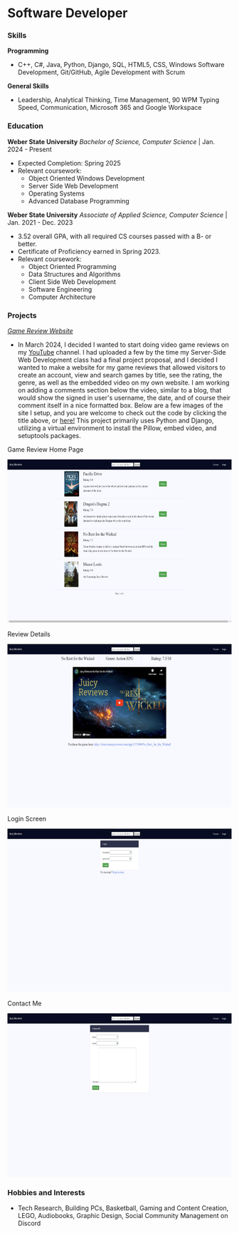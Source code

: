 # Software Developer

### Skills
**Programming**
-  C++, C#, Java, Python, Django, SQL, HTML5, CSS, Windows Software Development, Git/GitHub, Agile Development with Scrum
 
**General Skills**
- Leadership, Analytical Thinking, Time Management, 90 WPM Typing Speed, Communication, Microsoft 365 and Google Workspace

### Education
**Weber State University**
*Bachelor of Science, Computer Science* | Jan. 2024 - Present
- Expected Completion: Spring 2025
- Relevant coursework:
  - Object Oriented Windows Development
  - Server Side Web Development
  - Operating Systems
  - Advanced Database Programming
   
**Weber State University**
*Associate of Applied Science, Computer Science* | Jan. 2021 - Dec. 2023
- 3.52 overall GPA, with all required CS courses passed with a B- or better.
- Certificate of Proficiency earned in Spring 2023.
- Relevant coursework:
  - Object Oriented Programming
  - Data Structures and Algorithms
  - Client Side Web Development
  - Software Engineering
  - Computer Architecture
      
### Projects
<a href="https://github.com/jstewart4u2c/GameReviewSite" target="_blank">*Game Review Website*</a>
- In March 2024, I decided I wanted to start doing video game reviews on my <a href="https://www.youtube.com/@juicyj4u2c" target="_blank">YouTube</a> channel. I had uploaded a few by the time my Server-Side Web Development class had a final project proposal, and I decided I wanted to make a website for my game reviews that allowed visitors to create an account, view and search games by title, see the rating, the genre, as well as the embedded video on my own website. I am working on adding a comments section below the video, similar to a blog, that would show the signed in user's username, the date, and of course their comment itself in a nice formatted box. Below are a few images of the site I setup, and you are welcome to check out the code by clicking the title above, or <a href="https://github.com/jstewart4u2c/GameReviewSite" target="_blank">here!</a> This project primarily uses Python and Django, utilizing a virtual environment to install the Pillow, embed video, and setuptools packages.

<p>Game Review Home Page</p>
<img src="assets/images/JuicyReviewsMain.jpg" height="366" width="650">
<br>

<p>Review Details</p>
<img src="assets/images/ExampleDetailsPage.jpg" height="366" width="650">
<br>

<p>Login Screen</p>
<img src="assets/images/LoginRegister.jpg" height="366" width="650">
<br>

<p>Contact Me</p>
<img src="assets/images/ContactPage.jpg" height="366" width="650">
<br>

### Hobbies and Interests
- Tech Research, Building PCs, Basketball, Gaming and Content Creation, LEGO, Audiobooks, Graphic Design, Social Community Management on Discord
